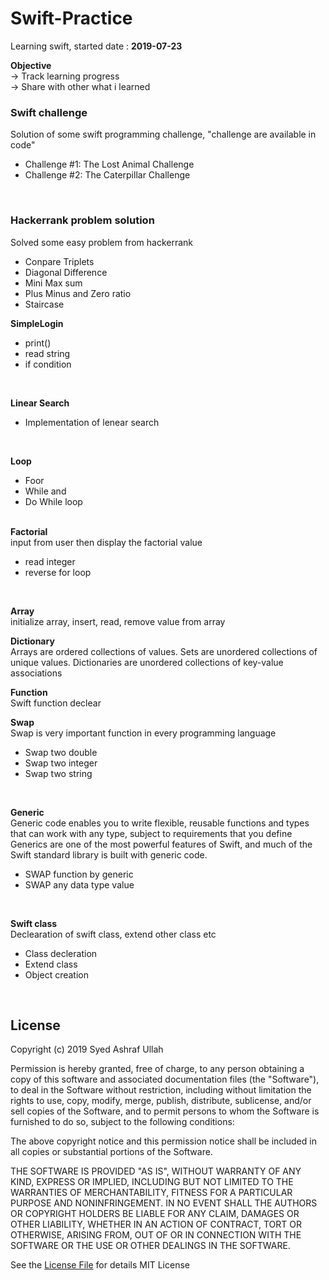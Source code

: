 # Swift-Practice
Learning swift, started date : <b>2019-07-23</b>

<b>Objective</b> </br>
-> Track learning progress </br>
-> Share with other what i learned
</br>

### Swift challenge
Solution of some swift programming challenge, "challenge are available in code"
</br>

* Challenge #1: The Lost Animal Challenge</br>
* Challenge #2: The Caterpillar Challenge</br>
</br>

### Hackerrank problem solution
Solved some easy problem from hackerrank</br>

* Conpare Triplets</br>
* Diagonal Difference</br>
* Mini Max sum</br>
* Plus Minus and Zero ratio</br>
* Staircase </br>

<b>SimpleLogin</b> </br>
* print() </br>
* read string</br>
* if condition
</br>

<b>Linear Search</b> </br>
* Implementation of lenear search
</br>

<b>Loop</b> </br>
* Foor </br>
* While and</br>
* Do While loop
</br></br>


<b>Factorial</b> </br>
input from user then display the factorial value
</br>
* read integer</br>
* reverse for loop
</br>

<b>Array</b> </br>
initialize array, insert, read, remove value from array
</br>

<b>Dictionary</b> </br>
Arrays are ordered collections of values. 
Sets are unordered collections of unique values.
Dictionaries are unordered collections of key-value associations
</br>

<b>Function</b> </br>
Swift function declear
</br>

<b>Swap</b> </br>
Swap is very important function in every programming language
</br>
* Swap two double  </br>
* Swap two integer </br>
* Swap two string  </br>
</br>

<b>Generic</b> </br>
Generic code enables you to write flexible, reusable functions and types that can work with any type, 
subject to requirements that you define
Generics are one of the most powerful features of Swift, and much of the Swift standard library is built with generic code.
</br>
* SWAP function by generic </br>
* SWAP any data type value </br>
</br>

<b>Swift class</b> </br>
Declearation of swift class, extend other class etc
</br>
* Class decleration </br>
* Extend class </br>
* Object creation </br>
</br>




## License
Copyright (c) 2019 Syed Ashraf Ullah

Permission is hereby granted, free of charge, to any person obtaining a copy
of this software and associated documentation files (the "Software"), to deal
in the Software without restriction, including without limitation the rights
to use, copy, modify, merge, publish, distribute, sublicense, and/or sell
copies of the Software, and to permit persons to whom the Software is
furnished to do so, subject to the following conditions:

The above copyright notice and this permission notice shall be included in all
copies or substantial portions of the Software.

THE SOFTWARE IS PROVIDED "AS IS", WITHOUT WARRANTY OF ANY KIND, EXPRESS OR
IMPLIED, INCLUDING BUT NOT LIMITED TO THE WARRANTIES OF MERCHANTABILITY,
FITNESS FOR A PARTICULAR PURPOSE AND NONINFRINGEMENT. IN NO EVENT SHALL THE
AUTHORS OR COPYRIGHT HOLDERS BE LIABLE FOR ANY CLAIM, DAMAGES OR OTHER
LIABILITY, WHETHER IN AN ACTION OF CONTRACT, TORT OR OTHERWISE, ARISING FROM,
OUT OF OR IN CONNECTION WITH THE SOFTWARE OR THE USE OR OTHER DEALINGS IN THE
SOFTWARE.

See the [License File](LICENSE) for details
MIT License
